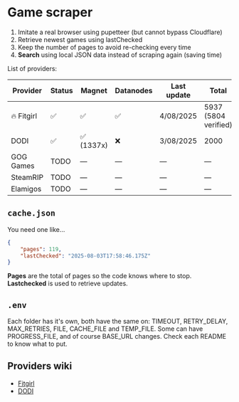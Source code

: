 # Game scraper

1. Imitate a real browser using pupetteer (but cannot bypass Cloudflare)
2. Retrieve newest games using lastChecked
3. Keep the number of pages to avoid re-checking every time
4. **Search** using local JSON data instead of scraping again (saving time)

List of providers:

| Provider   | Status | Magnet     | Datanodes | Last update | Total                |
| ---------- | ------ | ---------- | --------- | ----------- | -------------------- |
| 🔥 Fitgirl | ✅     | ✅         | ✅        | 4/08/2025   | 5937 (5804 verified) |
| DODI       | ✅     | ✅ (1337x) | ❌        | 3/08/2025   | 2000                 |
| GOG Games  | TODO   | —          | —         | —           | —                    |
| SteamRIP   | TODO   | —          | —         | —           | —                    |
| Elamigos   | TODO   | —          | —         | —           | —                    |

## `cache.json`

You need one like…

```json
{
    "pages": 119,
    "lastChecked": "2025-08-03T17:58:46.175Z"
}
```

**Pages** are the total of pages so the code knows where to stop. **Lastchecked** is used to retrieve updates.

## `.env`

Each folder has it's own, both have the same on: TIMEOUT, RETRY_DELAY, MAX_RETRIES, FILE, CACHE_FILE and TEMP_FILE. Some can have PROGRESS_FILE, and of course BASE_URL changes. Check each README to know what to put.

## Providers wiki

-   [Fitgirl](fitgirl/README.md)
-   [DODI](dodi/README.md)
